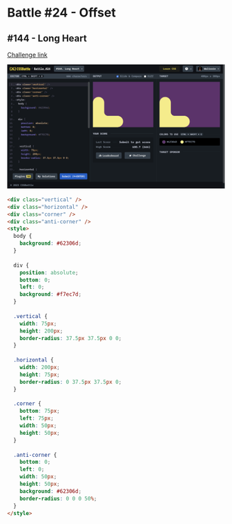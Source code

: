 # Battle #24 - Offset

## #144 - Long Heart

[Challenge link](https://cssbattle.dev/play/144)

![result](./images/144-long-heart.png)

```html
<div class="vertical" />
<div class="horizontal" />
<div class="corner" />
<div class="anti-corner" />
<style>
  body {
    background: #62306d;
  }

  div {
    position: absolute;
    bottom: 0;
    left: 0;
    background: #f7ec7d;
  }

  .vertical {
    width: 75px;
    height: 200px;
    border-radius: 37.5px 37.5px 0 0;
  }

  .horizontal {
    width: 200px;
    height: 75px;
    border-radius: 0 37.5px 37.5px 0;
  }

  .corner {
    bottom: 75px;
    left: 75px;
    width: 50px;
    height: 50px;
  }

  .anti-corner {
    bottom: 0;
    left: 0;
    width: 50px;
    height: 50px;
    background: #62306d;
    border-radius: 0 0 0 50%;
  }
</style>
```
